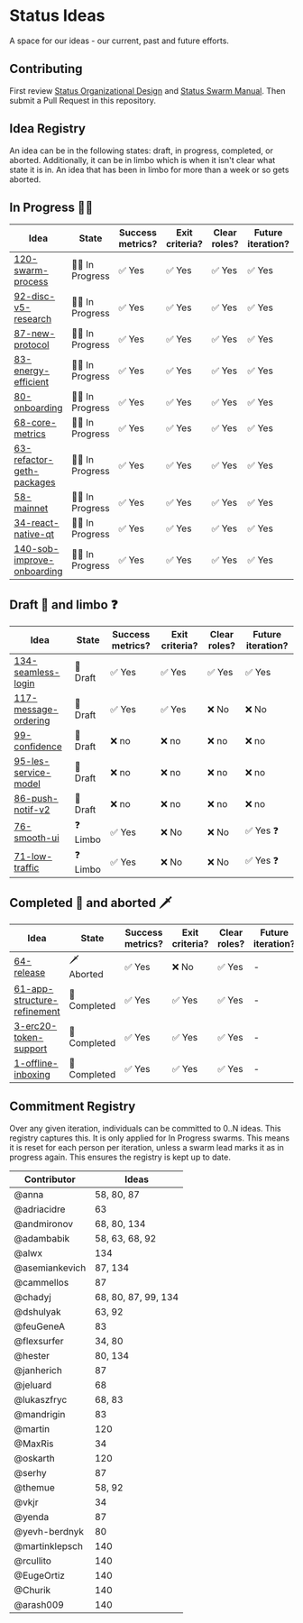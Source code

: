 # Status Ideas

A space for our ideas - our current, past and future efforts.

## Contributing

First review [Status Organizational Design](https://wiki.status.im/Status_Organisational_Design) and
[Status Swarm Manual](MANUAL.md).
Then submit a Pull Request in this repository.

## Idea Registry

An idea can be in the following states: draft, in progress, completed, or
aborted. Additionally, it can be in limbo which is when it isn't clear what
state it is in. An idea that has been in limbo for more than a week or so gets
aborted.

## In Progress :walking_man:

| Idea                                                                | State                     | Success metrics?       | Exit criteria?         | Clear roles?           | Future iteration?                 |
|---------------------------------------------------------------------|---------------------------|------------------------|------------------------|------------------------|-----------------------------------|
| [120-swarm-process](ideas/120-swarm-process.md)                     | :walking_man: In Progress | :white_check_mark: Yes | :white_check_mark: Yes | :white_check_mark: Yes | :white_check_mark: Yes            |
| [92-disc-v5-research](ideas/92-disc-v5-research.md)                 | :walking_man: In Progress | :white_check_mark: Yes | :white_check_mark: Yes | :white_check_mark: Yes | :white_check_mark: Yes            |
| [87-new-protocol](ideas/87-new-protocol.md)                         | :walking_man: In Progress | :white_check_mark: Yes | :white_check_mark: Yes | :white_check_mark: Yes | :white_check_mark: Yes            |
| [83-energy-efficient](ideas/83-energy-efficient.md)                 | :walking_man: In Progress | :white_check_mark: Yes | :white_check_mark: Yes | :white_check_mark: Yes | :white_check_mark: Yes            |
| [80-onboarding](ideas/80-onboarding.md)                             | :walking_man: In Progress | :white_check_mark: Yes | :white_check_mark: Yes | :white_check_mark: Yes | :white_check_mark: Yes            |
| [68-core-metrics](ideas/68-core-metrics.md)                         | :walking_man: In Progress | :white_check_mark: Yes | :white_check_mark: Yes | :white_check_mark: Yes | :white_check_mark: Yes            |
| [63-refactor-geth-packages](ideas/63-refactor-geth-packages.md)     | :walking_man: In Progress | :white_check_mark: Yes | :white_check_mark: Yes | :white_check_mark: Yes | :white_check_mark: Yes            |
| [58-mainnet](ideas/58-mainnet.md) | :walking_man: In Progress    | :white_check_mark: Yes | :white_check_mark: Yes | :white_check_mark: Yes | :white_check_mark: Yes |
| [34-react-native-qt](ideas/34-react-native-qt.md)                   | :walking_man: In Progress | :white_check_mark: Yes | :white_check_mark: Yes | :white_check_mark: Yes | :white_check_mark: Yes            |
| [140-sob-improve-onboarding](ideas/140-sob-improve-onboarding/)     | :walking_man: In Progress     | :white_check_mark: Yes | :white_check_mark: Yes | :white_check_mark: Yes | :white_check_mark: Yes                                 |

## Draft :seedling: and limbo :question:
| Idea                                                                | State                     | Success metrics?       | Exit criteria?         | Clear roles?           | Future iteration?                 |
|---------------------------------------------------------------------|---------------------------|------------------------|------------------------|------------------------|-----------------------------------|
| [134-seamless-login](ideas/134-seamless-login.md)               | :seedling: Draft          | :white_check_mark: Yes | :white_check_mark: Yes | :white_check_mark: Yes                 | :white_check_mark: Yes         |
| [117-message-ordering](ideas/117-message-ordering.md)               | :seedling: Draft          | :white_check_mark: Yes | :white_check_mark: Yes | :x: No                  | :x: No         |
| [99-confidence](ideas/99-confidence.md)                             | :seedling: Draft          | :x: no                 | :x: no                 | :x: no                 | :x: no                            |
| [95-les-service-model](ideas/095-les-service-model/)                | :seedling: Draft          | :x: no                 | :x: no                 | :x: no                 | :x: no                            |
| [86-push-notif-v2](ideas/86-push-notif-v2.md)                       | :seedling: Draft          | :x: no                 | :x: no                 | :x: no                 | :x: no                            |
| [76-smooth-ui](ideas/smooth-ui.md)                                  | :question: Limbo          | :white_check_mark: Yes | :x: No                 | :x: No                 | :white_check_mark: Yes :question: |
| [71-low-traffic](ideas/71-low-traffic.md)                           | :question: Limbo          | :white_check_mark: Yes | :x: No                 | :x: No                 | :white_check_mark: Yes :question: |

## Completed :champagne: and aborted :dagger:

| Idea                                                                | State                     | Success metrics?       | Exit criteria?         | Clear roles?           | Future iteration?                 |
|---------------------------------------------------------------------|---------------------------|------------------------|------------------------|------------------------|-----------------------------------|
| [64-release](ideas/64-release.md)                                   | :dagger: Aborted          | :white_check_mark: Yes | :x: No                 | :white_check_mark: Yes | -                                 |
| [61-app-structure-refinement](ideas/61-app-structure-refinement.md) | :champagne: Completed     | :white_check_mark: Yes | :white_check_mark: Yes | :white_check_mark: Yes | -                                 |
| [3-erc20-token-support](ideas/3-erc20-token-support.md)             | :champagne: Completed     | :white_check_mark: Yes | :white_check_mark: Yes | :white_check_mark: Yes | -                                 |
| [1-offline-inboxing](ideas/1-offline-inboxing.md)                   | :champagne: Completed     | :white_check_mark: Yes | :white_check_mark: Yes | :white_check_mark: Yes | -                                 |

## Commitment Registry

Over any given iteration, individuals can be committed to 0..N ideas. This
registry captures this. It is only applied for In Progress swarms. This means it
is reset for each person per iteration, unless a swarm lead marks it as in
progress again. This ensures the registry is kept up to date.

| Contributor   |  Ideas |
|---------------|--------|
| @anna         |     58, 80, 87 |
| @adriacidre   | 63     |
| @andmironov   | 68, 80, 134 |
| @adambabik    | 58, 63, 68, 92 |
| @alwx    | 134 |
| @asemiankevich | 87, 134 |
| @cammellos    |     87 |
| @chadyj       | 68, 80, 87, 99, 134 |
| @dshulyak     |     63, 92 |
| @feuGeneA     |     83 |
| @flexsurfer   | 34, 80 |
| @hester       |     80, 134 |
| @janherich    |     87 |
| @jeluard      |     68 |
| @lukaszfryc   | 68, 83 |
| @mandrigin    |     83 |
| @martin       |    120 |
| @MaxRis       |     34 |
| @oskarth      |    120 |
| @serhy        | 87     |
| @themue       | 58, 92 |
| @vkjr         |     34 |
| @yenda        |     87 |
| @yevh-berdnyk |     80 |
| @martinklepsch | 140 |
| @rcullito | 140 |
| @EugeOrtiz | 140 |
| @Churik | 140 |
| @arash009 | 140 |
